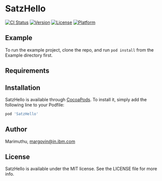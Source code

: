 # SatzHello

[![CI Status](https://img.shields.io/travis/Marimuthu/SatzHello.svg?style=flat)](https://travis-ci.org/Marimuthu/SatzHello)
[![Version](https://img.shields.io/cocoapods/v/SatzHello.svg?style=flat)](https://cocoapods.org/pods/SatzHello)
[![License](https://img.shields.io/cocoapods/l/SatzHello.svg?style=flat)](https://cocoapods.org/pods/SatzHello)
[![Platform](https://img.shields.io/cocoapods/p/SatzHello.svg?style=flat)](https://cocoapods.org/pods/SatzHello)

## Example

To run the example project, clone the repo, and run `pod install` from the Example directory first.

## Requirements

## Installation

SatzHello is available through [CocoaPods](https://cocoapods.org). To install
it, simply add the following line to your Podfile:

```ruby
pod 'SatzHello'
```

## Author

Marimuthu, margovin@in.ibm.com

## License

SatzHello is available under the MIT license. See the LICENSE file for more info.
